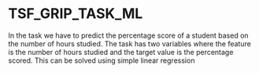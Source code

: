 # TSF_GRIP_TASK_ML
In the task we have to predict the percentage score of a student based on the number of hours studied. The task has two variables where the feature is the number of hours studied and the target value is the percentage scored. This can be solved using simple linear regression
